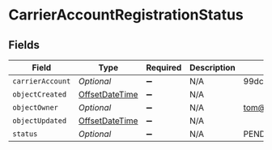 # CarrierAccountRegistrationStatus


## Fields

| Field                                                                                     | Type                                                                                      | Required                                                                                  | Description                                                                               | Example                                                                                   |
| ----------------------------------------------------------------------------------------- | ----------------------------------------------------------------------------------------- | ----------------------------------------------------------------------------------------- | ----------------------------------------------------------------------------------------- | ----------------------------------------------------------------------------------------- |
| `carrierAccount`                                                                          | *Optional<String>*                                                                        | :heavy_minus_sign:                                                                        | N/A                                                                                       | 99dc410d295b4a168993cc38809cb123                                                          |
| `objectCreated`                                                                           | [OffsetDateTime](https://docs.oracle.com/javase/8/docs/api/java/time/OffsetDateTime.html) | :heavy_minus_sign:                                                                        | N/A                                                                                       |                                                                                           |
| `objectOwner`                                                                             | *Optional<String>*                                                                        | :heavy_minus_sign:                                                                        | N/A                                                                                       | tom@gmail.com                                                                             |
| `objectUpdated`                                                                           | [OffsetDateTime](https://docs.oracle.com/javase/8/docs/api/java/time/OffsetDateTime.html) | :heavy_minus_sign:                                                                        | N/A                                                                                       |                                                                                           |
| `status`                                                                                  | *Optional<String>*                                                                        | :heavy_minus_sign:                                                                        | N/A                                                                                       | PENDING_TERMS                                                                             |